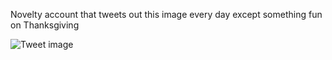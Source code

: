 Novelty account that tweets out this image every day except something fun on Thanksgiving


![Tweet image](/assets/crosspoast/GCS-bMpbgAAV41X.png)

